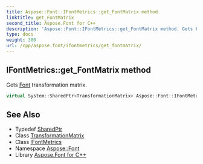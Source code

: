 ```yaml
---
title: Aspose::Font::IFontMetrics::get_FontMatrix method
linktitle: get_FontMatrix
second_title: Aspose.Font for C++
description: 'Aspose::Font::IFontMetrics::get_FontMatrix method. Gets Font transformation matrix in C++.'
type: docs
weight: 300
url: /cpp/aspose.font/ifontmetrics/get_fontmatrix/
---
```

## IFontMetrics::get_FontMatrix method


Gets [Font](../../font/) transformation matrix.

```cpp
virtual System::SharedPtr<TransformationMatrix> Aspose::Font::IFontMetrics::get_FontMatrix()=0
```

## See Also

* Typedef [SharedPtr](../../../system/sharedptr/)
* Class [TransformationMatrix](../../transformationmatrix/)
* Class [IFontMetrics](../)
* Namespace [Aspose::Font](../../)
* Library [Aspose.Font for C++](../../../)
